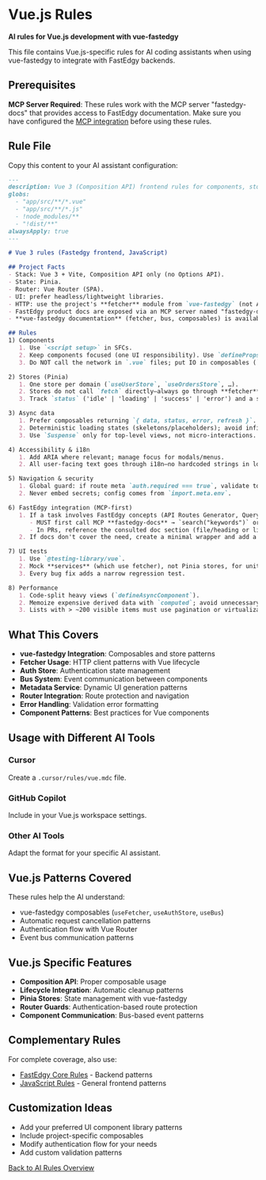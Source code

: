# Vue.js Rules

**AI rules for Vue.js development with vue-fastedgy**

This file contains Vue.js-specific rules for AI coding assistants when using vue-fastedgy to integrate with FastEdgy backends.

## Prerequisites

**MCP Server Required**: These rules work with the MCP server "fastedgy-docs" that provides access to FastEdgy documentation. Make sure you have configured the [MCP integration](../mcp.md) before using these rules.

## Rule File

Copy this content to your AI assistant configuration:

```markdown title="vue.mdc"
---
description: Vue 3 (Composition API) frontend rules for components, stores, and UI integration with Fastedgy
globs:
  - "app/src/**/*.vue"
  - "app/src/**/*.js"
  - !node_modules/**
  - "!dist/**"
alwaysApply: true
---

# Vue 3 rules (Fastedgy frontend, JavaScript)

## Project Facts
- Stack: Vue 3 + Vite, Composition API only (no Options API).
- State: Pinia.
- Router: Vue Router (SPA).
- UI: prefer headless/lightweight libraries.
- HTTP: use the project's **fetcher** module from `vue-fastedgy` (not Axios).
- FastEdgy product docs are exposed via an MCP server named "fastedgy-docs".
- **vue-fastedgy documentation** (fetcher, bus, composables) is available in FastEdgy docs section "Vue.js".

## Rules
1) Components
   1. Use `<script setup>` in SFCs.
   2. Keep components focused (one UI responsibility). Use `defineProps` / `defineEmits`.
   3. Do NOT call the network in `.vue` files; put IO in composables (`src/composables/x.js`) or services (`src/api/x.js`) that use the **fetcher**.

2) Stores (Pinia)
   1. One store per domain (`useUserStore`, `useOrdersStore`, …).
   2. Stores do not call `fetch` directly—always go through **fetcher** via services in `src/api/`.
   3. Track `status` ('idle' | 'loading' | 'success' | 'error') and a serializable `error`.

3) Async data
   1. Prefer composables returning `{ data, status, error, refresh }`.
   2. Deterministic loading states (skeletons/placeholders); avoid infinite spinners.
   3. Use `Suspense` only for top-level views, not micro-interactions.

4) Accessibility & i18n
   1. Add ARIA where relevant; manage focus for modals/menus.
   2. All user-facing text goes through i18n—no hardcoded strings in logic.

5) Navigation & security
   1. Global guard: if route meta `auth.required === true`, validate token via the user store; redirect to `/login?next=…`.
   2. Never embed secrets; config comes from `import.meta.env`.

6) FastEdgy integration (MCP-first)
   1. If a task involves FastEdgy concepts (API Routes Generator, Query Builder, Fields Selector, Metadata Generator, Queued Tasks, i18n, Multi Tenant, Email, Storage, Authentication, settings) OR **vue-fastedgy features** (fetcher, bus, composables):
      - MUST first call MCP **fastedgy-docs** → `search("keywords")` or `search("Vue.js [concept]")` for vue-fastedgy, then `read(uri)` for the top result **before coding**.
      - In PRs, reference the consulted doc section (file/heading or link).
   2. If docs don't cover the need, create a minimal wrapper and add a TODO with a link to the doc gap.

7) UI tests
   1. Use `@testing-library/vue`.
   2. Mock **services** (which use fetcher), not Pinia stores, for unit tests.
   3. Every bug fix adds a narrow regression test.

8) Performance
   1. Code-split heavy views (`defineAsyncComponent`).
   2. Memoize expensive derived data with `computed`; avoid unnecessary watchers.
   3. Lists with > ~200 visible items must use pagination or virtualization.
```

## What This Covers

- **vue-fastedgy Integration**: Composables and store patterns
- **Fetcher Usage**: HTTP client patterns with Vue lifecycle
- **Auth Store**: Authentication state management
- **Bus System**: Event communication between components
- **Metadata Service**: Dynamic UI generation patterns
- **Router Integration**: Route protection and navigation
- **Error Handling**: Validation error formatting
- **Component Patterns**: Best practices for Vue components

## Usage with Different AI Tools

### Cursor
Create a `.cursor/rules/vue.mdc` file.

### GitHub Copilot
Include in your Vue.js workspace settings.

### Other AI Tools
Adapt the format for your specific AI assistant.

## Vue.js Patterns Covered

These rules help the AI understand:

- vue-fastedgy composables (`useFetcher`, `useAuthStore`, `useBus`)
- Automatic request cancellation patterns
- Authentication flow with Vue Router
- Event bus communication patterns

## Vue.js Specific Features

- **Composition API**: Proper composable usage
- **Lifecycle Integration**: Automatic cleanup patterns
- **Pinia Stores**: State management with vue-fastedgy
- **Router Guards**: Authentication-based route protection
- **Component Communication**: Bus-based event patterns

## Complementary Rules

For complete coverage, also use:

- [FastEdgy Core Rules](fastedgy.md) - Backend patterns
- [JavaScript Rules](javascript.md) - General frontend patterns

## Customization Ideas

- Add your preferred UI component library patterns
- Include project-specific composables
- Modify authentication flow for your needs
- Add custom validation patterns

[Back to AI Rules Overview](../ai-rules.md)
